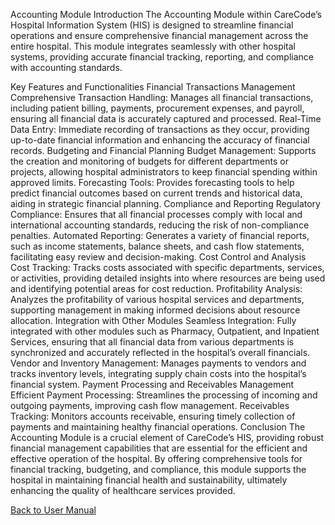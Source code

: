 Accounting Module
Introduction
The Accounting Module within CareCode’s Hospital Information System (HIS) is designed to streamline financial operations and ensure comprehensive financial management across the entire hospital. This module integrates seamlessly with other hospital systems, providing accurate financial tracking, reporting, and compliance with accounting standards.

Key Features and Functionalities
Financial Transactions Management
Comprehensive Transaction Handling: Manages all financial transactions, including patient billing, payments, procurement expenses, and payroll, ensuring all financial data is accurately captured and processed.
Real-Time Data Entry: Immediate recording of transactions as they occur, providing up-to-date financial information and enhancing the accuracy of financial records.
Budgeting and Financial Planning
Budget Management: Supports the creation and monitoring of budgets for different departments or projects, allowing hospital administrators to keep financial spending within approved limits.
Forecasting Tools: Provides forecasting tools to help predict financial outcomes based on current trends and historical data, aiding in strategic financial planning.
Compliance and Reporting
Regulatory Compliance: Ensures that all financial processes comply with local and international accounting standards, reducing the risk of non-compliance penalties.
Automated Reporting: Generates a variety of financial reports, such as income statements, balance sheets, and cash flow statements, facilitating easy review and decision-making.
Cost Control and Analysis
Cost Tracking: Tracks costs associated with specific departments, services, or activities, providing detailed insights into where resources are being used and identifying potential areas for cost reduction.
Profitability Analysis: Analyzes the profitability of various hospital services and departments, supporting management in making informed decisions about resource allocation.
Integration with Other Modules
Seamless Integration: Fully integrated with other modules such as Pharmacy, Outpatient, and Inpatient Services, ensuring that all financial data from various departments is synchronized and accurately reflected in the hospital’s overall financials.
Vendor and Inventory Management: Manages payments to vendors and tracks inventory levels, integrating supply chain costs into the hospital’s financial system.
Payment Processing and Receivables Management
Efficient Payment Processing: Streamlines the processing of incoming and outgoing payments, improving cash flow management.
Receivables Tracking: Monitors accounts receivable, ensuring timely collection of payments and maintaining healthy financial operations.
Conclusion
The Accounting Module is a crucial element of CareCode’s HIS, providing robust financial management capabilities that are essential for the efficient and effective operation of the hospital. By offering comprehensive tools for financial tracking, budgeting, and compliance, this module supports the hospital in maintaining financial health and sustainability, ultimately enhancing the quality of healthcare services provided.

[Back to User Manual](https://github.com/hmislk/hmis/wiki/User-Manual)